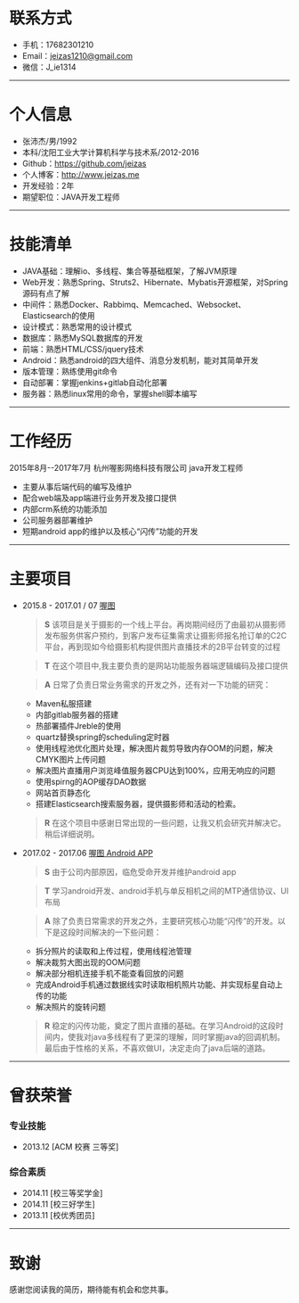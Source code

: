 # 联系方式
* 手机：17682301210
* Email：jeizas1210@gmail.com
* 微信：J_ie1314

---

# 个人信息
* 张沛杰/男/1992
* 本科/沈阳工业大学计算机科学与技术系/2012-2016
* Github：<https://github.com/jeizas>
* 个人博客：<http://www.jeizas.me>
* 开发经验：2年
* 期望职位：JAVA开发工程师

---

# 技能清单
* JAVA基础：理解io、多线程、集合等基础框架，了解JVM原理 
* Web开发：熟悉Spring、Struts2、Hibernate、Mybatis开源框架，对Spring源码有点了解
* 中间件：熟悉Docker、Rabbimq、Memcached、Websocket、Elasticsearch的使用
* 设计模式：熟悉常用的设计模式
* 数据库：熟悉MySQL数据库的开发
* 前端：熟悉HTML/CSS/jquery技术
* Android：熟悉android的四大组件、消息分发机制，能对其简单开发
* 版本管理：熟练使用git命令
* 自动部署：掌握jenkins+gitlab自动化部署
* 服务器：熟悉linux常用的命令，掌握shell脚本编写

---
# 工作经历

2015年8月--2017年7月 杭州喔影网络科技有限公司 java开发工程师

- 主要从事后端代码的编写及维护
- 配合web端及app端进行业务开发及接口提供
- 内部crm系统的功能添加
- 公司服务器部署维护
- 短期android app的维护以及核心“闪传”功能的开发

---
# 主要项目
* 2015.8 - 2017.01 / 07 [喔图](http://www.alltuu.com)

	> **S** 该项目是关于摄影的一个线上平台。再岗期间经历了由最初从摄影师发布服务供客户预约，到客户发布征集需求让摄影师报名抢订单的C2C平台，再到现如今给摄影机构提供图片直播技术的2B平台转变的过程
	    
	> **T** 在这个项目中,我主要负责的是网站功能服务器端逻辑编码及接口提供
	
	> **A** 日常了负责日常业务需求的开发之外，还有对一下功能的研究：
	* Maven私服搭建
	* 内部gitlab服务器的搭建
	* 热部署插件Jreble的使用
	* quartz替换spring的scheduling定时器
	* 使用线程池优化图片处理，解决图片裁剪导致内存OOM的问题，解决CMYK图片上传问题
	* 解决图片直播用户浏览峰值服务器CPU达到100%，应用无响应的问题
	* 使用spirng的AOP缓存DAO数据
	* 网站首页静态化
	* 搭建Elasticsearch搜索服务器，提供摄影师和活动的检索。
	   
	> **R** 在这个项目中感谢日常出现的一些问题，让我又机会研究并解决它。稍后详细说明。

* 2017.02 - 2017.06 [喔图 Android APP](http://a.app.qq.com/o/simple.jsp?pkgname=com.alltuu.android)

	> **S** 由于公司内部原因，临危受命开发并维护android app

	> **T** 学习android开发、android手机与单反相机之间的MTP通信协议、UI布局

	> **A** 除了负责日常需求的开发之外，主要研究核心功能“闪传”的开发。以下是这段时间解决的一下些问题：
	
	* 拆分照片的读取和上传过程，使用线程池管理
	* 解决裁剪大图出现的OOM问题
	* 解决部分相机连接手机不能查看回放的问题
	* 完成Android手机通过数据线实时读取相机照片功能、并实现标星自动上传的功能
	* 解决照片的旋转问题

	> **R** 稳定的闪传功能，奠定了图片直播的基础。在学习Android的这段时间内，使我对java多线程有了更深的理解，同时掌握java的回调机制。最后由于性格的关系，不喜欢做UI，决定走向了java后端的道路。

---

# 曾获荣誉
### 专业技能
* 2013.12   [ACM 校赛 三等奖]

### 综合素质
* 2014.11 [校三等奖学金] 
* 2014.11 [校三好学生]
* 2013.11 [校优秀团员]

---

# 致谢
感谢您阅读我的简历，期待能有机会和您共事。